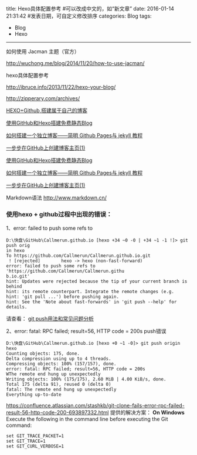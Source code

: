 title: Hexo具体配置参考 #可以改成中文的，如“新文章”
date: 2016-01-14 21:31:42 #发表日期，可自定义修改排序
categories: Blog
tags:
  - Blog
  - Hexo
---

如何使用 Jacman 主题（官方）

http://wuchong.me/blog/2014/11/20/how-to-use-jacman/

hexo具体配置参考

http://ibruce.info/2013/11/22/hexo-your-blog/

http://zipperary.com/archives/

[HEXO+Github,搭建属于自己的博客](http://www.jianshu.com/p/465830080ea9)

[使用GitHub和Hexo搭建免费静态Blog](http://wsgzao.github.io/post/hexo-guide/)

[如何搭建一个独立博客——简明 Github Pages与 jekyll 教程](http://cnfeat.com/blog/2014/05/10/how-to-build-a-blog/)

[一步步在GitHub上创建博客主页(1)](http://www.pchou.info/web-build/2013/01/03/build-github-blog-page-01.html)

[使用GitHub和Hexo搭建免费静态Blog](http://wsgzao.github.io/post/hexo-guide/)

[如何搭建一个独立博客——简明 Github Pages与 jekyll 教程](http://cnfeat.com/blog/2014/05/10/how-to-build-a-blog/)

[一步步在GitHub上创建博客主页(1)](
http://www.pchou.info/web-build/2013/01/03/build-github-blog-page-01.html)


Markdown语法
http://www.markdown.cn/


### 使用hexo + github过程中出现的错误：
1、error: failed to push some refs to
```
D:\快盘\GitHub\Callmerun.github.io [hexo +34 ~0 -0 | +34 ~1 -1 !]> git push orig
in hexo
To https://github.com/Callmerun/Callmerun.github.io.git
 ! [rejected]        hexo -> hexo (non-fast-forward)
error: failed to push some refs to 'https://github.com/Callmerun/Callmerun.githu
b.io.git'
hint: Updates were rejected because the tip of your current branch is behind
hint: its remote counterpart. Integrate the remote changes (e.g.
hint: 'git pull ...') before pushing again.
hint: See the 'Note about fast-forwards' in 'git push --help' for details.
```
请查看：
[git push用法和常见问题分析](http://www.cnblogs.com/renkangke/archive/2013/05/31/conquerAndroid.html)


2、error: fatal: RPC failed; result=56, HTTP code = 200s  push错误
```
D:\快盘\GitHub\Callmerun.github.io [hexo +0 ~1 -0]> git push origin hexo
Counting objects: 175, done.
Delta compression using up to 4 threads.
Compressing objects: 100% (157/157), done.
error: fatal: RPC failed; result=56, HTTP code = 200s
WThe remote end hung up unexpectedly
Writing objects: 100% (175/175), 2.60 MiB | 4.00 KiB/s, done.
Total 175 (delta 91), reused 0 (delta 0)
fatal: The remote end hung up unexpectedly
Everything up-to-date
```

https://confluence.atlassian.com/stashkb/git-clone-fails-error-rpc-failed-result-56-http-code-200-693897332.html
提供的解决方案：
**On Windows**
Execute the following in the command line before executing the Git command:

```
set GIT_TRACE_PACKET=1
set GIT_TRACE=1
set GIT_CURL_VERBOSE=1
```
